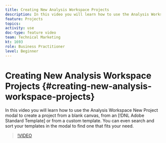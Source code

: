 ```yaml
---
title: Creating New Analysis Workspace Projects
description: In this video you will learn how to use the Analysis Workspace New Project modal to create a project from a blank canvas, from an Adobe Standard Template or from a Custom Template. You can even search and sort your templates in the modal to find one that fits your need.
feature: Projects
topics: 
activity: use
doc-type: feature video
team: Technical Marketing
kt: 1693
role: Business Practitioner
level: Beginner
---
```


# Creating New Analysis Workspace Projects {#creating-new-analysis-workspace-projects}

In this video you will learn how to use the Analysis Workspace New Project modal to create a project from a blank canvas, from an [!DNL Adobe Standard Template] or from a custom template. You can even search and sort your templates in the modal to find one that fits your need.

>[!VIDEO](https://video.tv.adobe.com/v/23233/?quality=12)

